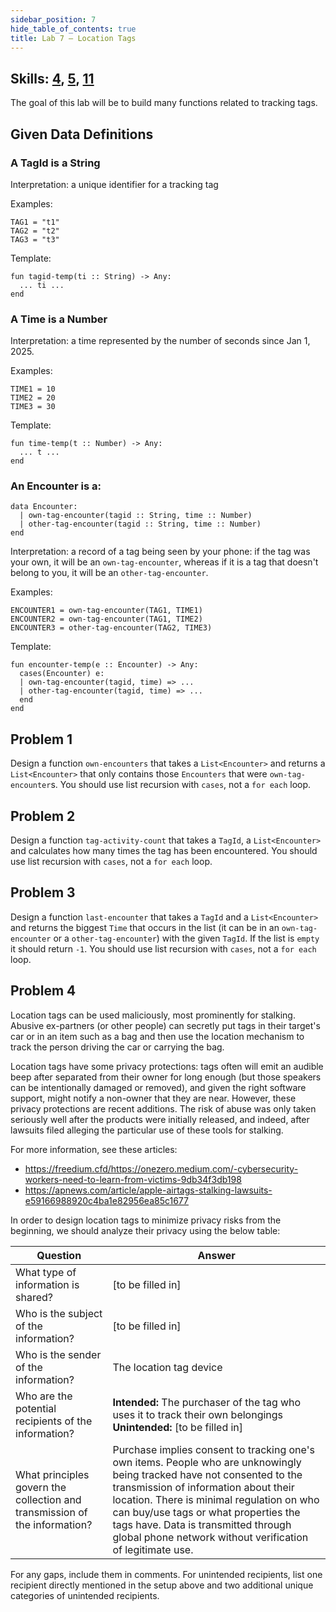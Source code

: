 ```yaml
---
sidebar_position: 7
hide_table_of_contents: true
title: Lab 7 — Location Tags
---
```

## Skills: [4](</skills/#(4)>), [5](</skills/#(5)>), [11](</skills/#(11))>)

The goal of this lab will be to build many functions related to tracking tags.

## Given Data Definitions


### A TagId is a String

Interpretation: a unique identifier for a tracking tag

Examples:

```pyret
TAG1 = "t1"
TAG2 = "t2"
TAG3 = "t3"
```

Template:

```pyret
fun tagid-temp(ti :: String) -> Any:
  ... ti ...
end
```

### A Time is a Number

Interpretation: a time represented by the number of seconds since Jan 1, 2025.

Examples:

```pyret
TIME1 = 10
TIME2 = 20
TIME3 = 30
```

Template:

```pyret
fun time-temp(t :: Number) -> Any:
  ... t ...
end
```

### An Encounter is a:

```pyret
data Encounter:
  | own-tag-encounter(tagid :: String, time :: Number)
  | other-tag-encounter(tagid :: String, time :: Number)
end
```

Interpretation: a record of a tag being seen by your phone: if the tag was your own, it will be an `own-tag-encounter`, whereas if it is a tag that doesn't belong to you, it will be an `other-tag-encounter`.

Examples:

```pyret
ENCOUNTER1 = own-tag-encounter(TAG1, TIME1)
ENCOUNTER2 = own-tag-encounter(TAG1, TIME2)
ENCOUNTER3 = other-tag-encounter(TAG2, TIME3)
```

Template:

```pyret
fun encounter-temp(e :: Encounter) -> Any:
  cases(Encounter) e:
  | own-tag-encounter(tagid, time) => ...
  | other-tag-encounter(tagid, time) => ...
  end
end
```


## Problem 1

Design a function `own-encounters` that takes a `List<Encounter>` and returns a `List<Encounter>` that only contains those `Encounters` that were `own-tag-encounter`s. You should use list recursion with `cases`, not a `for each` loop.

## Problem 2

Design a function `tag-activity-count` that takes a `TagId`, a `List<Encounter>` and calculates how many times the tag has been encountered. You should use list recursion with `cases`, not a `for each` loop. 

## Problem 3

Design a function `last-encounter` that takes a `TagId` and a `List<Encounter>` and returns the biggest `Time` that occurs in the list (it can be in an `own-tag-encounter` or a `other-tag-encounter`) with the given `TagId`. If the list is `empty` it should return `-1`. You should use list recursion with `cases`, not a `for each` loop.

## Problem 4

Location tags can be used maliciously, most prominently for stalking. Abusive ex-partners (or other people) can secretly put tags in their target's car or in an item such as a bag and then use the location mechanism to track the person driving the car or carrying the bag.

Location tags have some privacy protections: tags often will emit an audible beep after separated from their owner for long enough (but those speakers can be intentionally damaged or removed), and given the right software support, might notify a non-owner that they are near. However, these privacy protections are recent additions. The risk of abuse was only taken seriously well after the products were initially released, and indeed, after lawsuits filed alleging the particular use of these tools for stalking.

For more information, see these articles:

- https://freedium.cfd/https://onezero.medium.com/-cybersecurity-workers-need-to-learn-from-victims-9db34f3db198
- https://apnews.com/article/apple-airtags-stalking-lawsuits-e59166988920c4ba1e82956ea85c1677

In order to design location tags to minimize privacy risks from the beginning, we should analyze their privacy using the below table:

| Question | Answer |
| -- | -- |
| What type of information is shared? | [to be filled in] |
| Who is the subject of the information? | [to be filled in] |
| Who is the sender of the information? | The location tag device |
| Who are the potential recipients of the information? | **Intended:** The purchaser of the tag who uses it to track their own belongings<br/>**Unintended:** [to be filled in] |
| What principles govern the collection and transmission of the information? | Purchase implies consent to tracking one's own items. People who are unknowingly being tracked have not consented to the transmission of information about their location. There is minimal regulation on who can buy/use tags or what properties the tags have. Data is transmitted through global phone network without verification of legitimate use. |

For any gaps, include them in comments. For unintended recipients, list one recipient directly mentioned in the setup above and two additional unique categories of unintended recipients.